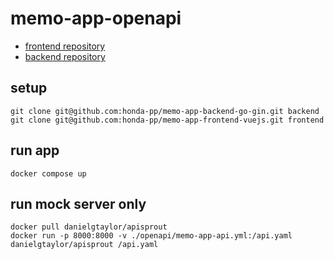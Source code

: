 # memo-app-openapi

- [frontend repository](https://github.com/honda-pp/memo-app-frontend-vuejs)
- [backend repository](https://github.com/honda-pp/memo-app-backend-go-gin)

## setup

```
git clone git@github.com:honda-pp/memo-app-backend-go-gin.git backend
git clone git@github.com:honda-pp/memo-app-frontend-vuejs.git frontend
```

## run app

```
docker compose up
```

## run mock server only

```
docker pull danielgtaylor/apisprout
docker run -p 8000:8000 -v ./openapi/memo-app-api.yml:/api.yaml danielgtaylor/apisprout /api.yaml
```